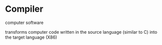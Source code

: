 # Compiler

computer software

transforms computer code written in the source language (similar to C) into the target language (X86)
